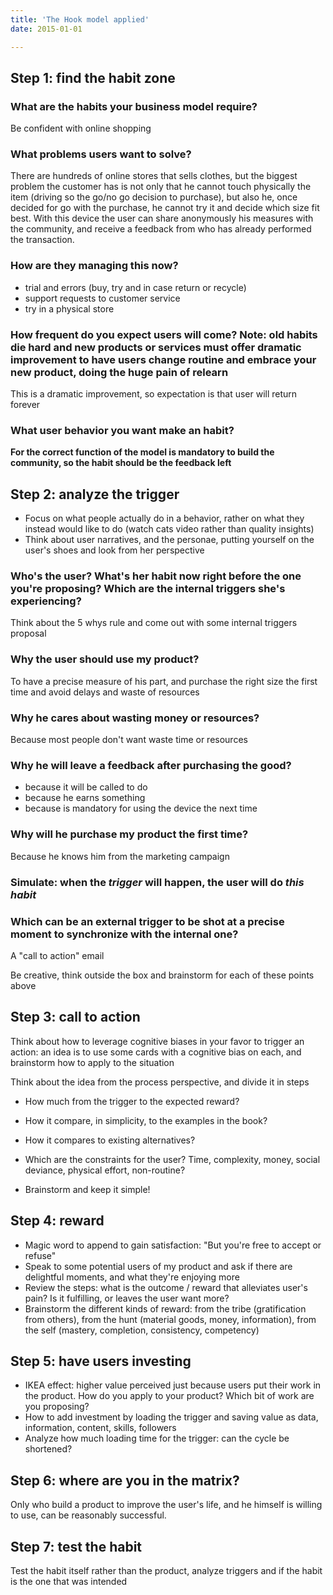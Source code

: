 ```yaml
---
title: 'The Hook model applied'
date: 2015-01-01

---
```


## Step 1: find the habit zone

### What are the habits your business model require?

Be confident with online shopping


### What problems users want to solve?

There are hundreds of online stores that sells clothes, but the biggest problem the customer has is not only that he cannot touch physically the item (driving so the go/no go decision to purchase), but also he, once decided for go with the purchase, he cannot try it and decide which size fit best. With this device the user can share anonymously his measures with the community, and receive a feedback from who has already performed the transaction.


### How are they managing this now?

* trial and errors (buy, try and in case return or recycle)
* support requests to customer service
* try in a physical store


### How frequent do you expect users will come? Note: old habits die hard and new products or services must offer dramatic improvement to have users change routine and embrace your new product, doing the huge pain of relearn

This is a dramatic improvement, so expectation is that user will return forever


### What user behavior you want make an habit?

**For the correct function of the model is mandatory to build the community, so the habit should be the feedback left**


## Step 2: analyze the trigger

* Focus on what people actually do in a behavior, rather on what they instead would like to do (watch cats video rather than quality insights)
* Think about user narratives, and the personae, putting yourself on the user's shoes and look from her perspective


### Who's the user? What's her habit now right before the one you're proposing? Which are the internal triggers she's experiencing?

Think about the 5 whys rule and come out with some internal triggers proposal

### Why the user should use my product?

To have a precise measure of his part, and purchase the right size the first time and avoid delays and waste of resources


### Why he cares about wasting money or resources?

Because most people don't want waste time or resources


### Why he will leave a feedback after purchasing the good?

* because it will be called to do
* because he earns something
* because is mandatory for using the device the next time


### Why will he purchase my product the first time?

Because he knows him from the marketing campaign

### Simulate: when the *trigger* will happen, the user will do *this habit*

### Which can be an external trigger to be shot at a precise moment to synchronize with the internal one?

A "call to action" email

Be creative, think outside the box and brainstorm for each of these points above


## Step 3: call to action

Think about how to leverage cognitive biases in your favor to trigger an action: an idea is to use some cards with a cognitive bias on each, and brainstorm how to apply to the situation

Think about the idea from the process perspective, and divide it in steps

* How much from the trigger to the expected reward?
* How it compare, in simplicity, to the examples in the book?
* How it compares to existing alternatives?


* Which are the constraints for the user? Time, complexity, money, social deviance, physical effort, non-routine?
* Brainstorm and keep it simple!


## Step 4: reward

* Magic word to append to gain satisfaction: "But you're free to accept or refuse"
* Speak to some potential users of my product and ask if there are delightful moments, and what they're enjoying more
* Review the steps: what is the outcome / reward that alleviates user's pain? Is it fulfilling, or leaves the user want more?
* Brainstorm the different kinds of reward: from the tribe (gratification from others), from the hunt (material goods, money, information), from the self (mastery, completion, consistency, competency)


## Step 5: have users investing

* IKEA effect: higher value perceived just because users put their work in the product. How do you apply to your product? Which bit of work are you proposing?
* How to add investment by loading the trigger and saving value as data, information, content, skills, followers
* Analyze how much loading time for the trigger: can the cycle be shortened?


## Step 6: where are you in the matrix?

Only who build a product to improve the user's life, and he himself is willing to use, can be reasonably successful.</p>

## Step 7: test the habit

Test the habit itself rather than the product, analyze triggers and if the habit is the one that was intended

